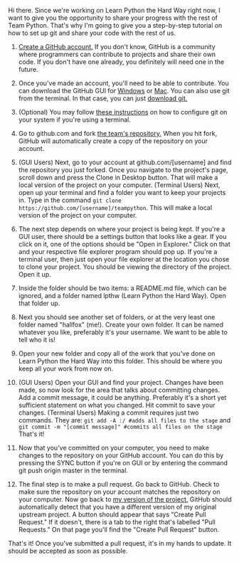 Hi there. Since we're working on Learn Python the Hard Way right now, I want to give you the opportunity to share your progress with the rest of Team Python. That's why I'm going to give you a step-by-step tutorial on how to set up git and share your code with the rest of us.

1. [Create a GitHub account.](https://github.com/) If you don't know, GitHub is a community where programmers can contribute to projects and share their own code. If you don't have one already, you definitely will need one in the future.

2. Once you've made an account, you'll need to be able to contribute. You can download the GitHub GUI for [Windows](https://windows.github.com/) or [Mac](https://mac.github.com/). You can also use git from the terminal. In that case, you can just [download git.](http://git-scm.com/downloads) 

3. (Optional) You may follow [these instructions](https://help.github.com/articles/set-up-git#platform-all) on how to configure git on your system if you're using a terminal.

4. Go to github.com and fork [the team's repository.](https://github.com/hallfox/teampython) When you hit fork, GitHub will automatically create a copy of the repository on your account.

5. (GUI Users) Next, go to your account at github.com/[username] and find the repository you just forked. Once you navigate to the project's page, scroll down and press the Clone in Desktop button. That will make a local version of the project on your computer. 
(Terminal Users) Next, open up your terminal and find a folder you want to keep your projects in. Type in the command `git clone https://github.com/[username]/teampython`. This will make a local version of the project on your computer.

6. The next step depends on where your project is being kept. If you're a GUI user, there should be a settings button that looks like a gear. If you click on it, one of the options should be "Open in Explorer." Click on that and your respective file explorer program should pop up. If you're a terminal user, then just open your file explorer at the location you chose to clone your project. You should be viewing the directory of the project. Open it up.

7. Inside the folder should be two items: a README.md file, which can be ignored, and a folder named lpthw (Learn Python the Hard Way). Open that folder up.

8. Next you should see another set of folders, or at the very least one folder named "hallfox" (me!). Create your own folder. It can be named whatever you like, preferably it's your username. We want to be able to tell who it is!

9. Open your new folder and copy all of the work that you've done on Learn Python the Hard Way into this folder. This should be where you keep all your work from now on.

10. (GUI Users) Open your GUI and find your project. Changes have been made, so now look for the area that talks about committing changes. Add a commit message, it could be anything. Preferably it's a short yet sufficient statement on what you changed. Hit commit to save your changes.
(Terminal Users) Making a commit requires just two commands. They are:
`git add -A :/ #adds all files to the stage` and
`git commit -m "[commit message]" #commits all files on the stage` That's it!

11. Now that you've committed on your computer, you need to make changes to the repository on your GitHub account. You can do this by pressing the SYNC button if you're on GUI or by entering the command git push origin master in the terminal.

12. The final step is to make a pull request. Go back to GitHub. Check to make sure the repository on your account matches the repository on your computer. Now go back to [my version of the project.](https://github.com/hallfox/teampython) GitHub should automatically detect that you have a different version of my original upstream project. A button should appear that says "Create Pull Request." If it doesn't, there is a tab to the right that's labelled "Pull Requests." On that page you'll find the "Create Pull Request" button.

That's it! Once you've submitted a pull request, it's in my hands to update. It should be accepted as soon as possible.
